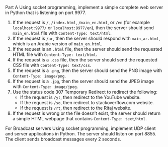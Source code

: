 Part A
Using socket programming, implement a simple complete web server in Python that is listening on port 9977.

1. If the request is `/`, `/index.html`, `/main_en.html`, or `/en` (for example `localhost:9977/` or `localhost:9977/en`), then the server should send `main_en.html` file with `Content-Type: text/html`.
2. If the request is `/ar`, then the server should respond with `main_ar.html`, which is an Arabic version of `main_en.html`.
3. If the request is an `.html` file, then the server should send the requested HTML file with `Content-Type: text/html`.
4. If the request is a `.css` file, then the server should send the requested CSS file with `Content-Type: text/css`.
5. If the request is a `.png`, then the server should send the PNG image with `Content-Type: image/png`.
6. If the request is a `.jpg`, then the server should send the JPEG image with `Content-Type: image/jpeg`.
7. Use the status code 307 Temporary Redirect to redirect the following:
   - If the request is `/yt`, then redirect to the YouTube website.
   - If the request is `/so`, then redirect to stackoverflow.com website.
   - If the request is `/rt`, then redirect to the Ritaj website.
8. If the request is wrong or the file doesn’t exist, the server should return a simple HTML webpage that contains `Content-Type: text/html`.

For Broadcast servers
Using socket programming, implement UDP client and server applications in Python. The server should listen on port 8855. The client sends broadcast messages every 2 seconds.
